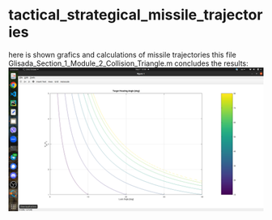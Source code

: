 # tactical_strategical_missile_trajectories
here is shown grafics and calculations of missile trajectories 
this file Glisada_Section_1_Module_2_Collision_Triangle.m concludes the results: 
![Glisada_Section_1_Module_2_Collision_Triangle.m](https://github.com/yuriystupak2020/tactical_strategical_missile_trajectories/blob/main/Glisada_Section_1_Module_2_Collision_Triangle.png)

